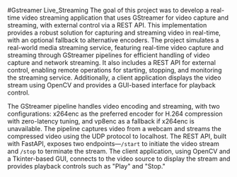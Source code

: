 
#Gstreamer Live_Streaming 
The goal of this project was to develop a real-time video streaming application that uses GStreamer for video capture and streaming, with external control via a REST API. This implementation provides a robust solution for capturing and streaming video in real-time, with an optional fallback to alternative encoders. The project simulates a real-world media streaming service, featuring real-time video capture and streaming through GStreamer pipelines for efficient handling of video capture and network streaming. It also includes a REST API for external control, enabling remote operations for starting, stopping, and monitoring the streaming service. Additionally, a client application displays the video stream using OpenCV and provides a GUI-based interface for playback control. 

The GStreamer pipeline handles video encoding and streaming, with two configurations: x264enc as the preferred encoder for H.264 compression with zero-latency tuning, and vp8enc as a fallback if x264enc is unavailable. The pipeline captures video from a webcam and streams the compressed video using the UDP protocol to localhost. The REST API, built with FastAPI, exposes two endpoints—`/start` to initiate the video stream and `/stop` to terminate the stream. The client application, using OpenCV and a Tkinter-based GUI, connects to the video source to display the stream and provides playback controls such as "Play" and "Stop."

